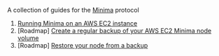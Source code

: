 A collection of guides for the [Minima](https://www.minima.global/) protocol

1. [Running Minima on an AWS EC2 instance](./minima_ec2/index.md)
2. [Roadmap] [Create a regular backup of your AWS EC2 Minima node volume](./backup_minima_ec2_volume/index.md)
3. [Roadmap] [Restore your node from a backup](./restore_from_backup/index.md)
